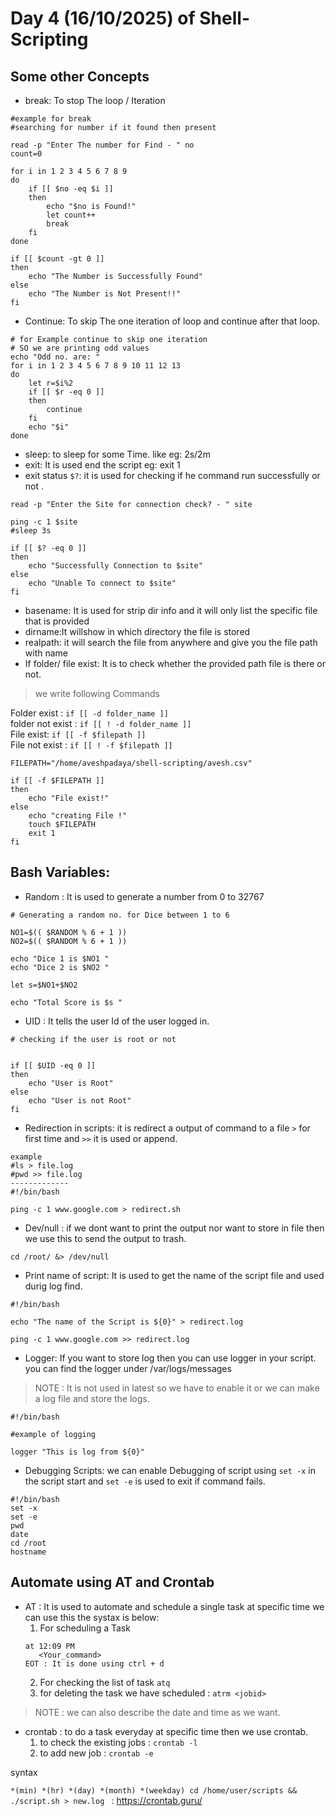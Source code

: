 # Day 4 (16/10/2025) of Shell-Scripting  
## Some other Concepts  
* break: To stop The loop / Iteration
```
#example for break
#searching for number if it found then present 

read -p "Enter The number for Find - " no
count=0

for i in 1 2 3 4 5 6 7 8 9 
do
	if [[ $no -eq $i ]]
	then 
		echo "$no is Found!"
		let count++
		break
	fi
done

if [[ $count -gt 0 ]]
then
	echo "The Number is Successfully Found"
else
	echo "The Number is Not Present!!"
fi

```
* Continue: To skip The one iteration of loop and continue after that loop.
```
# for Example continue to skip one iteration
# SO we are printing odd values
echo "Odd no. are: "
for i in 1 2 3 4 5 6 7 8 9 10 11 12 13
do
	let r=$i%2
	if [[ $r -eq 0 ]]
	then
		continue
	fi
	echo "$i"
done

```
* sleep: to sleep for some Time. like eg: 2s/2m
* exit: It is used end the script eg: exit 1
* exit status `$?`: it is used for checking if he command run successfully or not .
```
read -p "Enter the Site for connection check? - " site

ping -c 1 $site
#sleep 3s

if [[ $? -eq 0 ]]
then
	echo "Successfully Connection to $site"
else 
	echo "Unable To connect to $site"
fi

```
* basename: It is used for strip dir info and it will only list the specific file that is provided
* dirname:It willshow in which directory the file is stored
* realpath: it will search the file from anywhere and give you the file path with name
* If folder/ file exist: It is to check whether the provided path file is there or not.
>  we write following Commands

Folder exist : `if [[ -d folder_name ]]`  
folder not exist : `if [[ ! -d folder_name ]]`  
File exist: `if [[ -f $filepath ]]`  
File not exist : `if [[ ! -f $filepath ]]`  

```
FILEPATH="/home/aveshpadaya/shell-scripting/avesh.csv"

if [[ -f $FILEPATH ]]
then
	echo "File exist!"
else
	echo "creating File !"
	touch $FILEPATH
	exit 1
fi

```
## Bash Variables:
* Random : It is used to generate a number from 0 to 32767
```
# Generating a random no. for Dice between 1 to 6

NO1=$(( $RANDOM % 6 + 1 ))
NO2=$(( $RANDOM % 6 + 1 ))

echo "Dice 1 is $NO1 "
echo "Dice 2 is $NO2 "

let s=$NO1+$NO2

echo "Total Score is $s "

```
* UID : It tells the user Id of the user logged in.
```
# checking if the user is root or not


if [[ $UID -eq 0 ]]
then 
	echo "User is Root"
else
	echo "User is not Root"
fi

```
* Redirection in scripts: it is redirect a output of command to a file `>` for first time and `>>` it is used or append.
```
example
#ls > file.log
#pwd >> file.log
-------------
#!/bin/bash

ping -c 1 www.google.com > redirect.sh

```
* Dev/null :  if we dont want to print the output nor want to store in file then we use this to send the output to trash.
```
cd /root/ &> /dev/null
```
* Print name of script: It is used to get the name of the script file and used durig log find.
```
#!/bin/bash

echo "The name of the Script is ${0}" > redirect.log

ping -c 1 www.google.com >> redirect.log

```
* Logger: If you want to store log then you can use logger in your script. you can find the logger under /var/logs/messages
> NOTE : It is not used in latest so we have to enable it or we can make a log file and store the logs.
```
#!/bin/bash

#example of logging 

logger "This is log from ${0}"

```
* Debugging Scripts: we can enable Debugging of script using `set -x` in the script start and `set -e` is used to exit if command fails.
```
#!/bin/bash
set -x
set -e
pwd
date
cd /root
hostname
```
## Automate using AT and Crontab  
* AT : It is used to automate and schedule a single task at specific time we can use this the systax is below:
  1. For scheduling a Task
  ```
  at 12:09 PM
     <Your_command>
  EOT : It is done using ctrl + d
  ```
  2. For checking the list of task `atq`
  3. for deleting the task we have scheduled : `atrm <jobid>`
> NOTE : we can also describe the date and time as we want.

* crontab : to do a task everyday at specific time then we use crontab.
  1. to check the existing jobs : `crontab -l`
  2. to add new job : `crontab -e`

syntax  

`*(min) *(hr) *(day) *(month) *(weekday) cd /home/user/scripts && ./script.sh > new.log ` : https://crontab.guru/
